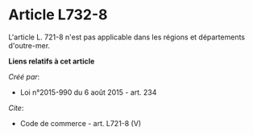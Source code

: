 # Article L732-8

L'article L. 721-8 n'est pas applicable dans les régions et départements d'outre-mer.

**Liens relatifs à cet article**

_Créé par_:

  - Loi n°2015-990 du 6 août 2015 - art. 234

_Cite_:

  - Code de commerce - art. L721-8 (V)
